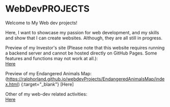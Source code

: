 # WebDevPROJECTS
Welcome to My Web dev projects!

Here, I want to showcase my passion for web development, and my skills and show that I can create websites. Although, they are all still in progress.


Preview of my Investor's site (Please note that this website requires running a backend server and cannot be hosted directly on GitHub Pages. Some features and functions may not work at all.): <br />
<a href ="https://ralphorland.github.io/webdevProjects/AgreeculturistWebsite/index.html" target="_blank"> Here <a/>  <br />

Preview of my Endangered Animals Map:  <br />
(https://ralphorland.github.io/webdevProjects/EndangeredAnimalsMap/index.html) {:target="_blank"} [Here]  <br />

Other of my web-dev related activities: <br />
<a href="https://github.com/RalphOrland/webdevProjects/blob/main/frontendFixes.md" target="_blank"> Here <a/> <br />


